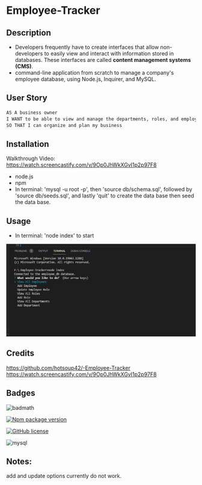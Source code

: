 
#  Employee-Tracker

## Description

- Developers frequently have to create interfaces that allow non-developers to easily view and interact with information stored in databases. These interfaces are called **content management systems (CMS)**. 
- command-line application from scratch to manage a company's employee database, using Node.js, Inquirer, and MySQL.


## User Story

```md
AS A business owner
I WANT to be able to view and manage the departments, roles, and employees in my company
SO THAT I can organize and plan my business
```

<!-- ## Installation -->
## Installation

Walkthrough Video: https://watch.screencastify.com/v/9Op0JhWkXGvI1p2p97F8

- node.js
- npm
- In terminal: 'mysql -u root -p', then 'source db/schema.sql', followed by 'source db/seeds.sql', and lastly 'quit' to create the data base then seed the data base.


<!-- ## Usage -->
## Usage

- In terminal: 'node index' to start 
    
![demo screenshot](assets/employeeTracker.png)

<!-- ## Credits  -->
## Credits 

https://github.com/hotsoup42/-Employee-Tracker
https://watch.screencastify.com/v/9Op0JhWkXGvI1p2p97F8

## Badges

![badmath](https://img.shields.io/github/languages/top/nielsenjared/badmath)

[![Npm package version](https://badgen.net/npm/v/express)](https://npmjs.com/package/express)

[![GitHub license](https://img.shields.io/github/license/Naereen/StrapDown.js.svg)](https://github.com/Naereen/StrapDown.js/blob/master/LICENSE)

![mysql](https://img.shields.io/badge/MySQL-00000F?style=for-the-badge&logo=mysql&logoColor=white)

## Notes:
add and update options currently do not work.